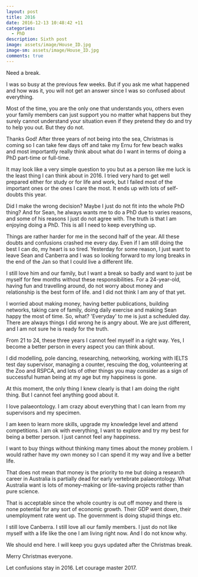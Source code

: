 ```yaml
---
layout: post
title: 2016
date: 2016-12-13 10:48:42 +11
categories:
  - PhD
description: Sixth post
image: assets/image/House_ID.jpg
image-sm: assets/image/House_ID.jpg
comments: true
---
```


Need a break.

I was so busy at the previous few weeks. But if you ask me what happened and how was it, you will not get an answer since I was so confused about everything. 

Most of the time, you are the only one that understands you, others even your family members can just support you no matter what happens but they surely cannot understand your situation even if they pretend they do and try to help you out. But they do not.  

Thanks God! After three years of not being into the sea, Christmas is coming so I can take few days off and take my Ernu for few beach walks and most importantly really think about what do I want in terms of doing a PhD part-time or full-time.

It may look like a very simple question to you but as a person like me luck is the least thing I can think about in 2016. I tried very hard to get well prepared either for study or for life and work, but I failed most of the important ones or the ones I care the most. It ends up with lots of self-doubts this year.

 Did I make the wrong decision? Maybe I just do not fit into the whole PhD thing? And for Sean, he always wants me to do a PhD due to varies reasons, and some of his reasons I just do not agree with. The truth is that I am enjoying doing a PhD. This is all I need to keep everything up.

Things are rather harder for me in the second half of the year. All these doubts and confusions crashed me every day. Even if I am still doing the best I can do, my heart is so tired. Yesterday for some reason, I just want to leave Sean and Canberra and I was so looking forward to my long breaks in the end of the Jan so that I could live a different life. 

I still love him and our family, but I want a break so badly and want to just be myself for few months without these responsibilities. For a 24-year-old, having fun and travelling around, do not worry about money and relationship is the best form of life. and I did not think I am any of that yet. 

I worried about making money, having better publications, building networks, taking care of family, doing daily exercise and making Sean happy the most of time. So, what? 'Everyday' to me is just a scheduled day. There are always things I did wrong he is angry about. We are just different, and I am not sure he is ready for the truth. 

From 21 to 24, these three years I cannot feel myself in a right way. Yes, I become a better person in every aspect you can think about. 

I did modelling, pole dancing, researching, networking, working with IELTS test day supervisor, managing a counter, rescuing the dog, volunteering at the Zoo and RSPCA, and lots of other things you may consider as a sign of successful human being at my age but my happiness is gone.

At this moment, the only thing I knew clearly is that I am doing the right thing. But I cannot feel anything good about it. 

I love palaeontology. I am crazy about everything that I can learn from my supervisors and my specimen. 

I am keen to learn more skills, upgrade my knowledge level and attend competitions. I am ok with everything, I want to explore and try my best for being a better person. I just cannot feel any happiness. 

I want to buy things without thinking many times about the money problem. I would rather have my own money so I can spend it my way and live a better life. 

That does not mean that money is the priority to me but doing a research career in Australia is partially dead for early vertebrate palaeontology. What Australia want is lots of money-making or life-saving projects rather than pure science.


That is acceptable since the whole country is out off money and there is none potential for any sort of economic growth. Their GDP went down, their unemployment rate went up. The government is doing stupid things etc. 

I still love Canberra. I still love all our family members. I just do not like myself with a life like the one I am living right now. And I do not know why. 

We should end here. I will keep you guys updated after the Christmas break. 

Merry Christmas everyone. 

Let confusions stay in 2016. Let courage master 2017. 

